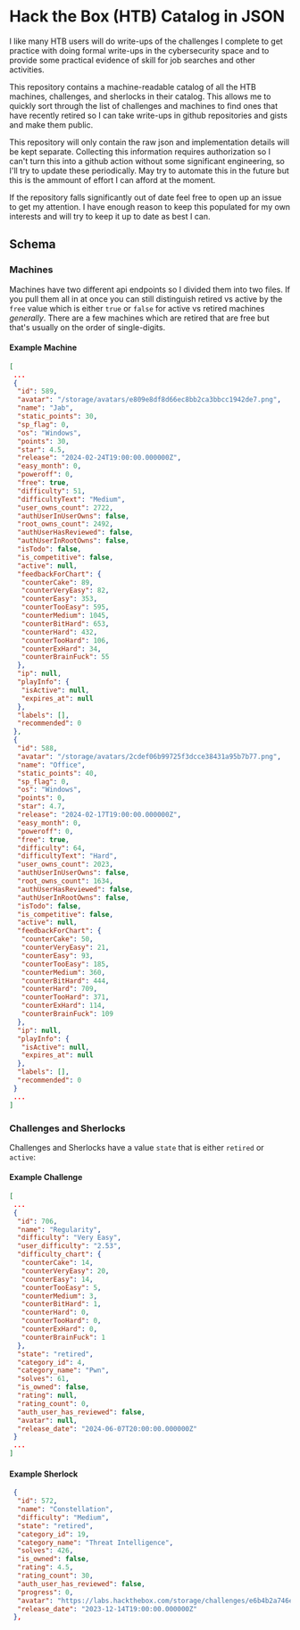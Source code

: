# Hack the Box (HTB) Catalog in JSON

I like many HTB users will do write-ups of the challenges I complete to get
practice with doing formal write-ups in the cybersecurity space and to provide
some practical evidence of skill for job searches and other activities.

This repository contains a machine-readable catalog of all the HTB machines,
challenges, and sherlocks in their catalog. This allows me to quickly sort
through the list of challenges and machines to find ones that have recently
retired so I can take write-ups in github repositories and gists and make them
public.

This repository will only contain the raw json and implementation details will
be kept separate. Collecting this information requires authorization so I can't
turn this into a github action without some significant engineering, so I'll try
to update these periodically. May try to automate this in the future but this
is the ammount of effort I can afford at the moment.

If the repository falls significantly out of date feel free to open up an issue
to get my attention. I have enough reason to keep this populated for my own
interests and will try to keep it up to date as best I can.

## Schema

### Machines

Machines have two different api endpoints so I divided them into two files. If
you pull them all in at once you can still distinguish retired vs active by the
`free` value which is either `true` or `false` for active vs retired machines
_generally_. There are a few machines which are retired that are free but
that's usually on the order of single-digits.

#### Example Machine

```json
[
 ...
 {
  "id": 589,
  "avatar": "/storage/avatars/e809e8df8d66ec8bb2ca3bbcc1942de7.png",
  "name": "Jab",
  "static_points": 30,
  "sp_flag": 0,
  "os": "Windows",
  "points": 30,
  "star": 4.5,
  "release": "2024-02-24T19:00:00.000000Z",
  "easy_month": 0,
  "poweroff": 0,
  "free": true,
  "difficulty": 51,
  "difficultyText": "Medium",
  "user_owns_count": 2722,
  "authUserInUserOwns": false,
  "root_owns_count": 2492,
  "authUserHasReviewed": false,
  "authUserInRootOwns": false,
  "isTodo": false,
  "is_competitive": false,
  "active": null,
  "feedbackForChart": {
   "counterCake": 89,
   "counterVeryEasy": 82,
   "counterEasy": 353,
   "counterTooEasy": 595,
   "counterMedium": 1045,
   "counterBitHard": 653,
   "counterHard": 432,
   "counterTooHard": 106,
   "counterExHard": 34,
   "counterBrainFuck": 55
  },
  "ip": null,
  "playInfo": {
   "isActive": null,
   "expires_at": null
  },
  "labels": [],
  "recommended": 0
 },
 {
  "id": 588,
  "avatar": "/storage/avatars/2cdef06b99725f3dcce38431a95b7b77.png",
  "name": "Office",
  "static_points": 40,
  "sp_flag": 0,
  "os": "Windows",
  "points": 0,
  "star": 4.7,
  "release": "2024-02-17T19:00:00.000000Z",
  "easy_month": 0,
  "poweroff": 0,
  "free": true,
  "difficulty": 64,
  "difficultyText": "Hard",
  "user_owns_count": 2023,
  "authUserInUserOwns": false,
  "root_owns_count": 1634,
  "authUserHasReviewed": false,
  "authUserInRootOwns": false,
  "isTodo": false,
  "is_competitive": false,
  "active": null,
  "feedbackForChart": {
   "counterCake": 50,
   "counterVeryEasy": 21,
   "counterEasy": 93,
   "counterTooEasy": 185,
   "counterMedium": 360,
   "counterBitHard": 444,
   "counterHard": 709,
   "counterTooHard": 371,
   "counterExHard": 114,
   "counterBrainFuck": 109
  },
  "ip": null,
  "playInfo": {
   "isActive": null,
   "expires_at": null
  },
  "labels": [],
  "recommended": 0
 }
 ...
]
```

### Challenges and Sherlocks

Challenges and Sherlocks have a value `state` that is either `retired` or `active`:

#### Example Challenge

```json
[
 ...
 {
  "id": 706,
  "name": "Regularity",
  "difficulty": "Very Easy",
  "user_difficulty": "2.53",
  "difficulty_chart": {
   "counterCake": 14,
   "counterVeryEasy": 20,
   "counterEasy": 14,
   "counterTooEasy": 5,
   "counterMedium": 3,
   "counterBitHard": 1,
   "counterHard": 0,
   "counterTooHard": 0,
   "counterExHard": 0,
   "counterBrainFuck": 1
  },
  "state": "retired",
  "category_id": 4,
  "category_name": "Pwn",
  "solves": 61,
  "is_owned": false,
  "rating": null,
  "rating_count": 0,
  "auth_user_has_reviewed": false,
  "avatar": null,
  "release_date": "2024-06-07T20:00:00.000000Z"
 }
 ...
]
```

#### Example Sherlock

```json
 {
  "id": 572,
  "name": "Constellation",
  "difficulty": "Medium",
  "state": "retired",
  "category_id": 19,
  "category_name": "Threat Intelligence",
  "solves": 426,
  "is_owned": false,
  "rating": 4.5,
  "rating_count": 30,
  "auth_user_has_reviewed": false,
  "progress": 0,
  "avatar": "https://labs.hackthebox.com/storage/challenges/e6b4b2a746ed40e1af829d1fa82daa10.png",
  "release_date": "2023-12-14T19:00:00.000000Z"
 },
```
